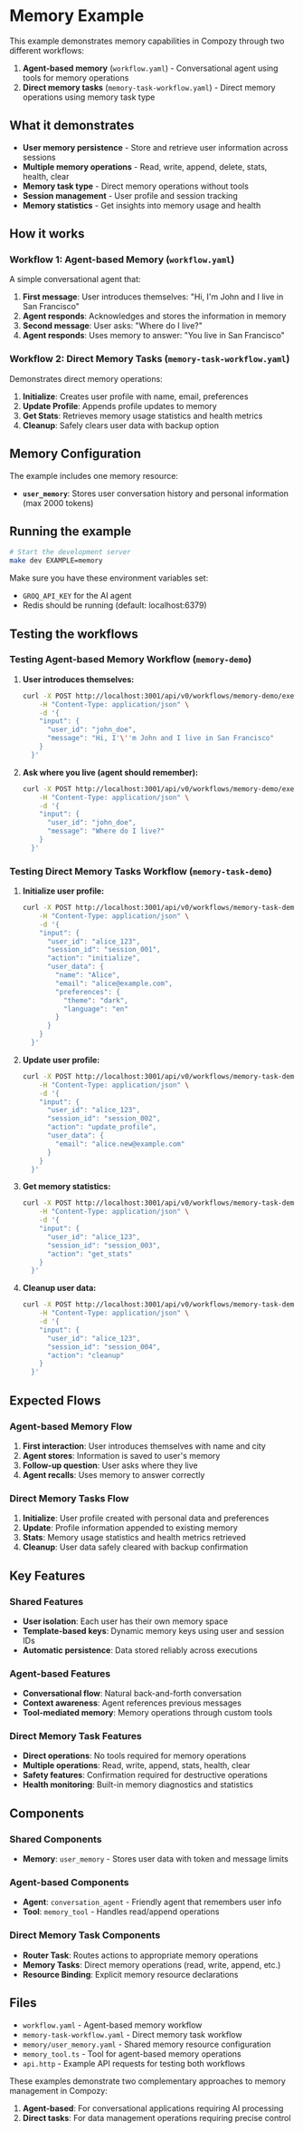 # Memory Example

This example demonstrates memory capabilities in Compozy through two different workflows:

1. **Agent-based memory** (`workflow.yaml`) - Conversational agent using tools for memory operations
2. **Direct memory tasks** (`memory-task-workflow.yaml`) - Direct memory operations using memory task type

## What it demonstrates

- **User memory persistence** - Store and retrieve user information across sessions
- **Multiple memory operations** - Read, write, append, delete, stats, health, clear
- **Memory task type** - Direct memory operations without tools
- **Session management** - User profile and session tracking
- **Memory statistics** - Get insights into memory usage and health

## How it works

### Workflow 1: Agent-based Memory (`workflow.yaml`)

A simple conversational agent that:

1. **First message**: User introduces themselves: "Hi, I'm John and I live in San Francisco"
2. **Agent responds**: Acknowledges and stores the information in memory
3. **Second message**: User asks: "Where do I live?"
4. **Agent responds**: Uses memory to answer: "You live in San Francisco"

### Workflow 2: Direct Memory Tasks (`memory-task-workflow.yaml`)

Demonstrates direct memory operations:

1. **Initialize**: Creates user profile with name, email, preferences
2. **Update Profile**: Appends profile updates to memory
3. **Get Stats**: Retrieves memory usage statistics and health metrics
4. **Cleanup**: Safely clears user data with backup option

## Memory Configuration

The example includes one memory resource:

- **`user_memory`**: Stores user conversation history and personal information (max 2000 tokens)

## Running the example

```bash
# Start the development server
make dev EXAMPLE=memory
```

Make sure you have these environment variables set:

- `GROQ_API_KEY` for the AI agent
- Redis should be running (default: localhost:6379)

## Testing the workflows

### Testing Agent-based Memory Workflow (`memory-demo`)

1. **User introduces themselves:**

    ```bash
    curl -X POST http://localhost:3001/api/v0/workflows/memory-demo/executions \
        -H "Content-Type: application/json" \
        -d '{
        "input": {
          "user_id": "john_doe",
          "message": "Hi, I'\''m John and I live in San Francisco"
        }
      }'
    ```

2. **Ask where you live (agent should remember):**

    ```bash
    curl -X POST http://localhost:3001/api/v0/workflows/memory-demo/executions \
        -H "Content-Type: application/json" \
        -d '{
        "input": {
          "user_id": "john_doe",
          "message": "Where do I live?"
        }
      }'
    ```

### Testing Direct Memory Tasks Workflow (`memory-task-demo`)

1. **Initialize user profile:**

    ```bash
    curl -X POST http://localhost:3001/api/v0/workflows/memory-task-demo/executions \
        -H "Content-Type: application/json" \
        -d '{
        "input": {
          "user_id": "alice_123",
          "session_id": "session_001",
          "action": "initialize",
          "user_data": {
            "name": "Alice",
            "email": "alice@example.com",
            "preferences": {
              "theme": "dark",
              "language": "en"
            }
          }
        }
      }'
    ```

2. **Update user profile:**

    ```bash
    curl -X POST http://localhost:3001/api/v0/workflows/memory-task-demo/executions \
        -H "Content-Type: application/json" \
        -d '{
        "input": {
          "user_id": "alice_123",
          "session_id": "session_002",
          "action": "update_profile",
          "user_data": {
            "email": "alice.new@example.com"
          }
        }
      }'
    ```

3. **Get memory statistics:**

    ```bash
    curl -X POST http://localhost:3001/api/v0/workflows/memory-task-demo/executions \
        -H "Content-Type: application/json" \
        -d '{
        "input": {
          "user_id": "alice_123",
          "session_id": "session_003",
          "action": "get_stats"
        }
      }'
    ```

4. **Cleanup user data:**

    ```bash
    curl -X POST http://localhost:3001/api/v0/workflows/memory-task-demo/executions \
        -H "Content-Type: application/json" \
        -d '{
        "input": {
          "user_id": "alice_123",
          "session_id": "session_004",
          "action": "cleanup"
        }
      }'
    ```

## Expected Flows

### Agent-based Memory Flow

1. **First interaction**: User introduces themselves with name and city
2. **Agent stores**: Information is saved to user's memory
3. **Follow-up question**: User asks where they live
4. **Agent recalls**: Uses memory to answer correctly

### Direct Memory Tasks Flow

1. **Initialize**: User profile created with personal data and preferences
2. **Update**: Profile information appended to existing memory
3. **Stats**: Memory usage statistics and health metrics retrieved
4. **Cleanup**: User data safely cleared with backup confirmation

## Key Features

### Shared Features

- **User isolation**: Each user has their own memory space
- **Template-based keys**: Dynamic memory keys using user and session IDs
- **Automatic persistence**: Data stored reliably across executions

### Agent-based Features

- **Conversational flow**: Natural back-and-forth conversation
- **Context awareness**: Agent references previous messages
- **Tool-mediated memory**: Memory operations through custom tools

### Direct Memory Task Features

- **Direct operations**: No tools required for memory operations
- **Multiple operations**: Read, write, append, stats, health, clear
- **Safety features**: Confirmation required for destructive operations
- **Health monitoring**: Built-in memory diagnostics and statistics

## Components

### Shared Components

- **Memory**: `user_memory` - Stores user data with token and message limits

### Agent-based Components

- **Agent**: `conversation_agent` - Friendly agent that remembers user info
- **Tool**: `memory_tool` - Handles read/append operations

### Direct Memory Task Components

- **Router Task**: Routes actions to appropriate memory operations
- **Memory Tasks**: Direct memory operations (read, write, append, etc.)
- **Resource Binding**: Explicit memory resource declarations

## Files

- `workflow.yaml` - Agent-based memory workflow
- `memory-task-workflow.yaml` - Direct memory task workflow
- `memory/user_memory.yaml` - Shared memory resource configuration
- `memory_tool.ts` - Tool for agent-based memory operations
- `api.http` - Example API requests for testing both workflows

These examples demonstrate two complementary approaches to memory management in Compozy:

1. **Agent-based**: For conversational applications requiring AI processing
2. **Direct tasks**: For data management operations requiring precise control
